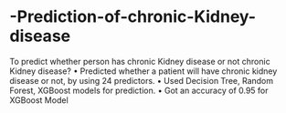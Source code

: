 # -Prediction-of-chronic-Kidney-disease
To predict whether person has chronic Kidney disease or not chronic Kidney disease?                                                                                      • Predicted whether a patient will have chronic kidney disease or not, by using 24 predictors. 
• Used Decision Tree, Random Forest, XGBoost models for prediction.
• Got an accuracy of 0.95 for XGBoost Model
